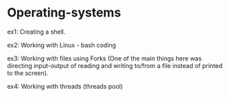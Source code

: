 # Operating-systems
ex1: Creating a shell.

ex2: Working with Linux - bash coding

ex3: Working with files using Forks (One of the main things here was directing input-output of reading and writing to/from a file instead of printed to the screen).

ex4: Working with threads (threads pool)
